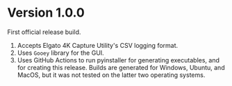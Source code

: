 # Version 1.0.0
First official release build.
1. Accepts Elgato 4K Capture Utility's CSV logging format.
2. Uses `Gooey` library for the GUI.
3. Uses GitHub Actions to run pyinstaller for generating executables, and for creating this release.
Builds are generated for Windows, Ubuntu, and MacOS, but it was not tested on the latter two operating systems.